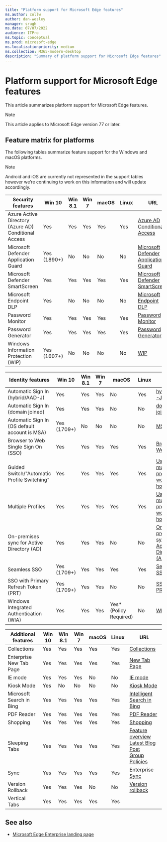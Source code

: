 ```yaml
---
title: "Platform support for Microsoft Edge features"
ms.author: collw
author: dan-wesley
manager: srugh
ms.date: 07/07/2022
audience: ITPro
ms.topic: conceptual
ms.prod: microsoft-edge
ms.localizationpriority: medium
ms.collection: M365-modern-desktop
description: "Summary of platform support for Microsoft Edge features"
---
```


# Platform support for Microsoft Edge features

This article summarizes platform support for Microsoft Edge features.

> [!NOTE]
> This article applies to Microsoft Edge version 77 or later.

## Feature matrix for platforms

The following tables summarize feature support for the Windows and macOS platforms.

> [!NOTE]
> Android and iOS are currently not represented in the support tables however we’re continuing to work on this information and will update accordingly.

| Security features |Win 10|Win 8.1|Win 7|macOS|Linux|URL|
|-------------------|------|-------|-----|-----|-----|---|
|Azure Active Directory (Azure AD) Conditional Access|Yes|Yes|Yes|Yes|Yes|[Azure AD Conditional Access](/deployedge/ms-edge-security-conditional-access#accessing-conditional-access-protected-resources-in-microsoft-edge)|
|Microsoft Defender Application Guard|Yes (1890+)|No|No|No|No|[Microsoft Defender Application Guard](/deployedge/microsoft-edge-security-windows-defender-application-guard) |
|Microsoft Defender SmartScreen|Yes|Yes|Yes|Yes|Yes|[Microsoft Defender SmartScreen](/deployedge/microsoft-edge-security-smartscreen) |
|Microsoft Endpoint DLP|Yes|No|No|No|No|[Microsoft Endpoint DLP](/deployedge/microsoft-edge-security-dlp#microsoft-endpoint-data-loss-prevention-endpoint-dlp)|
|Password Monitor|Yes|Yes|Yes|Yes|Yes|[Password Monitor](https://blogs.windows.com/msedgedev/2021/01/21/edge-88-privacy/)|
|Password Generator|Yes|Yes|Yes|Yes|Yes|[Password Generator](https://blogs.windows.com/msedgedev/2021/01/21/edge-88-privacy/)|
|Windows Information Protection (WIP)|Yes (1607+)|No|No|No|No|[WIP](/deployedge/microsoft-edge-security-windows-information-protection#system-requirements)|

|Identity features| Win 10 | Win 8.1 | Win 7 | macOS | Linux | URL |
|-----------------|--------|---------|-------|-------|-------|-----|
|Automatic Sign In (hybrid/AAD-J)|Yes|Yes|Yes|No|Yes|[hybrid/AAD-J](/deployedge/microsoft-edge-security-identity#automatic-sign-in)|
|Automatic Sign In (domain joined)|Yes|Yes|Yes|No|No|[domain joined](/deployedge/microsoft-edge-security-identity#automatic-sign-in)|
|Automatic Sign In (OS default account is MSA)|Yes (1709+)|No|No|No|No|[MSA](/deployedge/microsoft-edge-security-identity#automatic-sign-in)|
|Browser to Web Single Sign On (SSO)|Yes|Yes|Yes|Yes|Yes|[Browser-Web SSO](https://www.microsoft.com/microsoft-365/roadmap?featureid=66332)|
|Guided Switch/"Automatic Profile Switching"|Yes|Yes|Yes|Yes|Yes|[Using multiple profiles at work and at home](https://blogs.windows.com/msedgedev/2020/04/30/automatic-profile-switching/) |
|Multiple Profiles|Yes|Yes|Yes|Yes|Yes|[Using multiple profiles at work and at home](https://blogs.windows.com/msedgedev/2020/04/30/automatic-profile-switching/) |
|On-premises sync for Active Directory (AD)|Yes|Yes|Yes|No|No|[On-premises sync for Active Directory (AD) users](/deployedge/microsoft-edge-on-premises-sync) |
|Seamless SSO|Yes (1709+)|Yes|Yes|Yes|Yes|[Seamless SSO](/deployedge/microsoft-edge-security-identity#seamless-sso)|
|SSO with Primary Refresh Token (PRT)|Yes (1709+)|Yes|Yes|No|No|[SSO with PRT](/deployedge/microsoft-edge-security-identity#sso-with-primary-refresh-token-prt)|
|Windows Integrated Authentication (WIA)|Yes|Yes|Yes|Yes* (Policy Required)|No|[WIA](/deployedge/microsoft-edge-security-identity#windows-integrated-authentication-wia)|

|Additional features|Win 10|Win 8.1|Win 7|macOS|Linux|URL|
|-------------------|------|-------|-----|-----|-----|---|
|Collections|Yes|Yes|Yes|Yes|Yes|[Collections](https://blogs.windows.com/msedgedev/2019/12/09/improvements-collections-sync-microsoft-edge/) |
|Enterprise New Tab Page|Yes|Yes|Yes|Yes|Yes|[New Tab Page](https://blogs.windows.com/msedgedev/2020/10/29/enterprise-new-tab-page-my-feed/) |
|IE mode|Yes|Yes|Yes|No|No|[IE mode](/deployedge/edge-ie-mode#prerequisites)|
|Kiosk Mode|Yes|No|No|No|No|[Kiosk Mode](/deployedge/microsoft-edge-configure-kiosk-mode)|
|Microsoft Search in Bing|Yes|Yes|Yes|Yes|Yes|[Intelligent Search in Bing](https://www.microsoft.com/edge/business/intelligent-search-with-bing) |
|PDF Reader|Yes|Yes|Yes|Yes|Yes|[PDF Reader](/deployedge/microsoft-edge-pdf) |
|Shopping|Yes|Yes|Yes|Yes|Yes|[Shopping](https://techcommunity.microsoft.com/t5/articles/introducing-shopping-with-microsoft-edge/m-p/1870080) |
|Sleeping Tabs|Yes|Yes|Yes|Yes|Yes|[Feature overview](/deployedge/microsoft-edge-relnote-stable-channel)<br>[Latest Blog Post](https://blogs.windows.com/msedgedev/2021/03/04/edge-89-performance/)<br>[Group Policies](/deployedge/microsoft-edge-policies#sleeping-tabs-settings)|
|Sync|Yes|Yes|Yes|Yes|Yes|[Enterprise Sync](/deployedge/microsoft-edge-enterprise-sync) |
|Version Rollback|Yes|Yes|Yes|No|No|[Version rollback](/deployedge/edge-learnmore-rollback) |
|Vertical Tabs|Yes|Yes|Yes|Yes|Yes| |

## See also

- [Microsoft Edge Enterprise landing page](https://aka.ms/EdgeEnterprise)